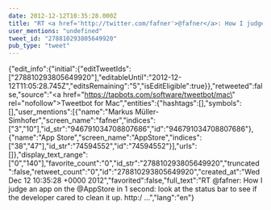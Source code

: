 ```yaml
---
date: 2012-12-12T10:35:28.000Z
title: "RT <a href='http://twitter.com/fafner'>@fafner</a>: How I judge an app on the <a href='http://twitter.com/AppStore'>@AppStore</a> in 1 second: look at the status bar to see if the developer cared to clean it up. http:/ ...″"
user_mentions: "undefined"
tweet_id: "278810293805649920"
pub_type: "tweet"
---
```

{"edit_info":{"initial":{"editTweetIds":["278810293805649920"],"editableUntil":"2012-12-12T11:05:28.745Z","editsRemaining":"5","isEditEligible":true}},"retweeted":false,"source":"<a href=\"https://tapbots.com/software/tweetbot/mac\" rel=\"nofollow\">Tweetbot for Mac</a>","entities":{"hashtags":[],"symbols":[],"user_mentions":[{"name":"Markus Müller-Simhofer","screen_name":"fafner","indices":["3","10"],"id_str":"946791034708807686","id":"946791034708807686"},{"name":"App Store","screen_name":"AppStore","indices":["38","47"],"id_str":"74594552","id":"74594552"}],"urls":[]},"display_text_range":["0","140"],"favorite_count":"0","id_str":"278810293805649920","truncated":false,"retweet_count":"0","id":"278810293805649920","created_at":"Wed Dec 12 10:35:28 +0000 2012","favorited":false,"full_text":"RT @fafner: How I judge an app on the @AppStore in 1 second: look at the status bar to see if the developer cared to clean it up. http:/ ...","lang":"en"}
